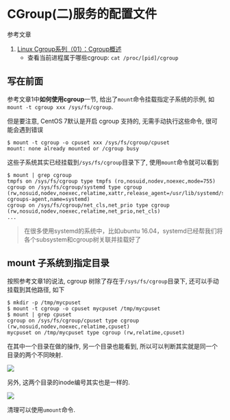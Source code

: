 # CGroup(二)服务的配置文件

参考文章

1. [Linux Cgroup系列（01）：Cgroup概述](https://segmentfault.com/a/1190000006917884)
    - 查看当前进程属于哪些cgroup: `cat /proc/[pid]/cgroup`

## 写在前面

参考文章1中**如何使用cgroup**一节, 给出了`mount`命令挂载指定子系统的示例, 如`mount -t cgroup xxx /sys/fs/cgroup`. 

但是要注意, CentOS 7默认是开启 cgroup 支持的, 无需手动执行这些命令, 很可能会遇到错误

```
$ mount -t cgroup -o cpuset xxx /sys/fs/cgroup/cpuset
mount: none already mounted or /cgroup busy
```

这些子系统其实已经挂载到`/sys/fs/cgroup`目录下了, 使用`mount`命令就可以看到

```
$ mount | grep cgroup
tmpfs on /sys/fs/cgroup type tmpfs (ro,nosuid,nodev,noexec,mode=755)
cgroup on /sys/fs/cgroup/systemd type cgroup (rw,nosuid,nodev,noexec,relatime,xattr,release_agent=/usr/lib/systemd/systemd-cgroups-agent,name=systemd)
cgroup on /sys/fs/cgroup/net_cls,net_prio type cgroup (rw,nosuid,nodev,noexec,relatime,net_prio,net_cls)
...
```

> 在很多使用systemd的系统中，比如ubuntu 16.04，systemd已经帮我们将各个subsystem和cgroup树关联并挂载好了

## mount 子系统到指定目录

按照参考文章1的说法, cgroup 树除了存在于`/sys/fs/cgroup`目录下, 还可以手动挂载到其他路径, 如下

```console
$ mkdir -p /tmp/mycpuset
$ mount -t cgroup -o cpuset mycpuset /tmp/mycpuset
$ mount | grep cpuset
cgroup on /sys/fs/cgroup/cpuset type cgroup (rw,nosuid,nodev,noexec,relatime,cpuset)
mycpuset on /tmp/mycpuset type cgroup (rw,relatime,cpuset)
```

在其中一个目录在做的操作, 另一个目录也能看到, 所以可以判断其实就是同一个目录的两个不同映射.

![](https://gitee.com/generals-space/gitimg/raw/master/4a7fc090cf134d2b76afb52d160551e7.png)

另外, 这两个目录的inode编号其实也是一样的.

![](https://gitee.com/generals-space/gitimg/raw/master/b58a27ee8d168f71a699a207ec0d0bff.png)

清理可以使用`umount`命令.
